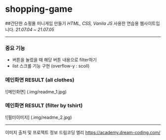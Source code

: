 # shopping-game

##간단한 쇼핑몰 미니게임 만들기
_HTML, CSS, Vanila JS_ 사용한 연습용 웹사이트입니다.
_21.07.04 ~ 21.07.05_

---

### 중요 기능

- 버튼을 눌렀을 때 해당 버튼 내용으로 filter하기
- list 스크롤 기능 구현 (overflow-y : scoll)

### 메인화면 RESULT (all clothes)

![메인화면] (.img/readme_1.jpg)

### 메인화면 RESULT (filter by tshirt)

![필터이미지] (.img/readme_2.jpg)

---

이미지 출처 및 프로젝트 정보
드림코딩 엘리 https://academy.dream-coding.com/
